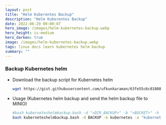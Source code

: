 ```yaml
---
layout: post
title: "Helm Kuberentes Backup"
description: "Helm Kuberentes Backup"
date: 2022-06-29 09:00:07
hero_image: /images/helm-kubernetes-backup.webp
hero_height: is-medium
hero_darken: true
image: /images/helm-kubernetes-backup.webp
tags: linux docs learn kubernetes helm backup
summary: ""
---
```

### Backup Kubernetes helm 

- Download the backup script for Kubernetes helm

   ```bash
   wget https://gist.githubusercontent.com/ufkunkaraman/63fe55c6c01808d9b7d36f8dcfa605e9/raw/dfdd7db95467b5c5a0c10b7bd5dd18d72de46387/k8s_helm_backup.bash
   ```
- Usage (Kubernetes helm backup and send the helm backup file to MINIO)

   ```bash
   #bash kuberneteshelmbackup.bash -d "<DIR_BACKUP>" -b "<BUCKET>" -h "http://x.x.x.x" -a "<MINIO_ACCESS_KEY>" -s "<MINIO_SECRET_KEY>"
   bash kuberneteshelmbackup.bash -d BACKUP -b kubernetes -a "kubernetesbackupuser" -s "kubernetesbackupusersecret" -m true

   ```